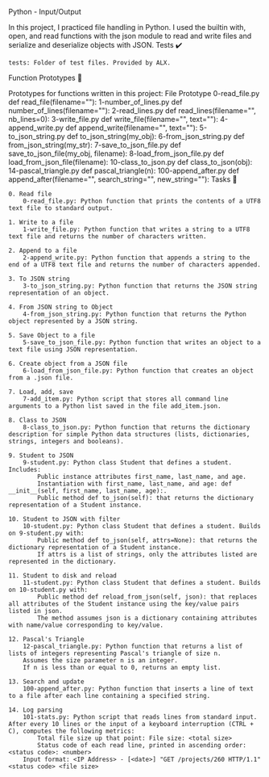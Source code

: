 Python - Input/Output

In this project, I practiced file handling in Python. I used the builtin with, open, and read functions with the json module to read and write files and serialize and deserialize objects with JSON.
Tests ✔️

    tests: Folder of test files. Provided by ALX.

Function Prototypes 💾

Prototypes for functions written in this project:
File 	Prototype
0-read_file.py 	def read_file(filename=""):
1-number_of_lines.py 	def number_of_lines(filename=""):
2-read_lines.py 	def read_lines(filename="", nb_lines=0):
3-write_file.py 	def write_file(filename="", text=""):
4-append_write.py 	def append_write(filename="", text=""):
5-to_json_string.py 	def to_json_string(my_obj):
6-from_json_string.py 	def from_json_string(my_str):
7-save_to_json_file.py 	def save_to_json_file(my_obj, filename):
8-load_from_json_file.py 	def load_from_json_file(filename):
10-class_to_json.py 	def class_to_json(obj):
14-pascal_triangle.py 	def pascal_triangle(n):
100-append_after.py 	def append_after(filename="", search_string="", new_string=""):
Tasks 📃

    0. Read file
        0-read_file.py: Python function that prints the contents of a UTF8 text file to standard output.

    1. Write to a file
        1-write_file.py: Python function that writes a string to a UTF8 text file and returns the number of characters written.

    2. Append to a file
        2-append_write.py: Python function that appends a string to the end of a UTF8 text file and returns the number of characters appended.

    3. To JSON string
        3-to_json_string.py: Python function that returns the JSON string representation of an object.

    4. From JSON string to Object
        4-from_json_string.py: Python function that returns the Python object represented by a JSON string.

    5. Save Object to a file
        5-save_to_json_file.py: Python function that writes an object to a text file using JSON representation.

    6. Create object from a JSON file
        6-load_from_json_file.py: Python function that creates an object from a .json file.

    7. Load, add, save
        7-add_item.py: Python script that stores all command line arguments to a Python list saved in the file add_item.json.

    8. Class to JSON
        8-class_to_json.py: Python function that returns the dictionary description for simple Python data structures (lists, dictionaries, strings, integers and booleans).

    9. Student to JSON
        9-student.py: Python class Student that defines a student. Includes:
            Public instance attributes first_name, last_name, and age.
            Instantiation with first_name, last_name, and age: def __init__(self, first_name, last_name, age):.
            Public method def to_json(self): that returns the dictionary representation of a Student instance.

    10. Student to JSON with filter
        10-student.py: Python class Student that defines a student. Builds on 9-student.py with:
            Public method def to_json(self, attrs=None): that returns the dictionary representation of a Student instance.
            If attrs is a list of strings, only the attributes listed are represented in the dictionary.

    11. Student to disk and reload
        11-student.py: Python class Student that defines a student. Builds on 10-student.py with:
            Public method def reload_from_json(self, json): that replaces all attributes of the Student instance using the key/value pairs listed in json.
            The method assumes json is a dictionary containing attributes with name/value corresponding to key/value.

    12. Pascal's Triangle
        12-pascal_triangle.py: Python function that returns a list of lists of integers representing Pascal's triangle of size n.
        Assumes the size parameter n is an integer.
        If n is less than or equal to 0, returns an empty list.

    13. Search and update
        100-append_after.py: Python function that inserts a line of text to a file after each line containing a specified string.

    14. Log parsing
        101-stats.py: Python script that reads lines from standard input. After every 10 lines or the input of a keyboard interruption (CTRL + C), computes the following metrics:
            Total file size up that point: File size: <total size>
            Status code of each read line, printed in ascending order: <status code>: <number>
        Input format: <IP Address> - [<date>] "GET /projects/260 HTTP/1.1" <status code> <file size>

